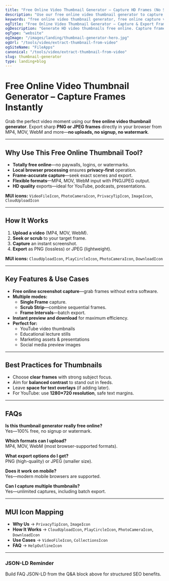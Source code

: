 ```yaml
---
title: "Free Online Video Thumbnail Generator – Capture HD Frames (No Signup)"
description: "Use our free online video thumbnail generator to capture high-quality frames from MP4, MOV, WebM & more. Export PNG or JPEG instantly, no signup, no watermark."
keywords: "free online video thumbnail generator, free online capture video frame, free online screenshot video frame, free online MP4 to JPG, free online WebM thumbnail extractor"
ogTitle: "Free Online Video Thumbnail Generator – Capture & Export Frames"
ogDescription: "Generate HD video thumbnails free online. Capture frames from MP4, MOV, WebM. Export PNG/JPEG locally. No signup, watermark-free, privacy-first."
ogType: "website"
ogImage: "/images/landing/thumbnail-generator-hero.jpg"
ogUrl: "/tools/video/extract-thumbnail-from-video"
ogSiteName: "FileApps"
canonical: "/tools/video/extract-thumbnail-from-video"
slug: thumbnail-generator
type: landing+blog
---
```


# Free Online Video Thumbnail Generator – Capture Frames Instantly

Grab the perfect video moment using our **free online video thumbnail generator**. Export sharp **PNG or JPEG frames** directly in your browser from MP4, MOV, WebM and more—**no uploads, no signup, no watermark**.

---

## Why Use This Free Online Thumbnail Tool?

- **Totally free online**—no paywalls, logins, or watermarks.  
- **Local browser processing** ensures **privacy-first** operation.  
- **Frame-accurate capture**—seek exact scenes and export.  
- **Flexible formats**—MP4, MOV, WebM input with PNG/JPEG output.  
- **HD quality** exports—ideal for YouTube, podcasts, presentations.  

**MUI icons:** `VideoFileIcon`, `PhotoCameraIcon`, `PrivacyTipIcon`, `ImageIcon`, `CloudUploadIcon`

---

## How It Works

1. **Upload a video** (MP4, MOV, WebM).  
2. **Seek or scrub** to your target frame.  
3. **Capture** an instant screenshot.  
4. **Export** as PNG (lossless) or JPEG (lightweight).  

**MUI icons:** `CloudUploadIcon`, `PlayCircleIcon`, `PhotoCameraIcon`, `DownloadIcon`

---

## Key Features & Use Cases

- **Free online screenshot capture**—grab frames without extra software.  
- **Multiple modes:**  
  - **Single Frame** capture.  
  - **Scrub Strip**—combine sequential frames.  
  - **Frame Intervals**—batch export.  
- **Instant preview and download** for maximum efficiency.  
- **Perfect for:**  
  - YouTube video thumbnails  
  - Educational lecture stills  
  - Marketing assets & presentations  
  - Social media preview images  

---

## Best Practices for Thumbnails

- Choose **clear frames** with strong subject focus.  
- Aim for **balanced contrast** to stand out in feeds.  
- Leave **space for text overlays** (if adding later).  
- For YouTube: use **1280×720 resolution**, safe text margins.  

---

## FAQs

**Is this thumbnail generator really free online?**  
Yes—100% free, no signup or watermark.  

**Which formats can I upload?**  
MP4, MOV, WebM (most browser-supported formats).  

**What export options do I get?**  
PNG (high-quality) or JPEG (smaller size).  

**Does it work on mobile?**  
Yes—modern mobile browsers are supported.  

**Can I capture multiple thumbnails?**  
Yes—unlimited captures, including batch export.  

---

## MUI Icon Mapping

- **Why Us** → `PrivacyTipIcon`, `ImageIcon`  
- **How It Works** → `CloudUploadIcon`, `PlayCircleIcon`, `PhotoCameraIcon`, `DownloadIcon`  
- **Use Cases** → `VideoFileIcon`, `CollectionsIcon`  
- **FAQ** → `HelpOutlineIcon`  

---

### JSON-LD Reminder

Build FAQ JSON-LD from the Q&A block above for structured SEO benefits.


